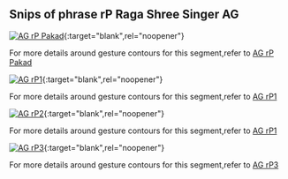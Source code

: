 Snips of phrase rP Raga Shree Singer AG
----------

[![AG rP Pakad](https://img.youtube.com/vi/gra1jCwrnvU/0.jpg)](https://youtu.be/gra1jCwrnvU){:target="blank",rel="noopener"}

For more details around gesture contours for this segment,refer to
[AG rP Pakad](htmls/AG_rP_Pakad.html)


[![AG rP1](https://img.youtube.com/vi/WBolZDq24wQ/0.jpg)](https://youtu.be/WBolZDq24wQ){:target="blank",rel="noopener"}

For more details around gesture contours for this segment,refer to
[AG rP1](htmls/AG_rP_1.html)

[![AG rP2](https://img.youtube.com/vi/FkLq0c9-wJc/0.jpg)](https://youtu.be/FkLq0c9-wJc){:target="blank",rel="noopener"}

For more details around gesture contours for this segment,refer to
[AG rP1](htmls/AG_rP_2.html)

[![AG rP3](https://img.youtube.com/vi/LVKVUpBTBNk/0.jpg)](https://youtu.be/LVKVUpBTBNk){:target="blank",rel="noopener"}

For more details around gesture contours for this segment,refer to
[AG rP3](htmls/AG_rP_3.html)